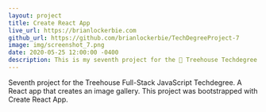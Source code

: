 ```yaml
---
layout: project
title: Create React App
live_url: https://brianlockerbie.com
github_url: https://github.com/brianlockerbie/TechDegreeProject-7
image: img/screenshot_7.png
date: 2020-05-25 12:00:00 -0400
description: This is my seventh project for the 🏡 Treehouse Techdegree Full Stack JavaScript. 
---
```

Seventh project for the Treehouse Full-Stack JavaScript Techdegree. A React app that creates an image gallery. This project was bootstrapped with Create React App.